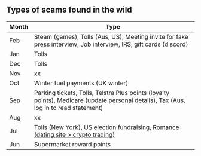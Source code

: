 ## Types of scams found in the wild

| Month    | Type  |
| -------- | ------- |
| Feb  | Steam (games), Tolls (Aus, US), Meeting invite for fake press interview, Job interview, IRS, gift cards (discord)   |
| Jan | Tolls    |
| Dec    | Tolls   |
| Nov    | xx    |
| Oct    | Winter fuel payments (UK winter)    |
| Sep    | Parking tickets, Tolls, Telstra Plus points (loyalty points), Medicare (update personal details), Tax (Aus, log in to read statement)  |
| Aug    | xx    |
| Jul    | Tolls (New York), US election fundraising, [Romance (dating site > crypto trading)](https://www.bbb.org/scamtracker/lookupscam/869604)    |
| Jun    | Supermarket reward points    |
